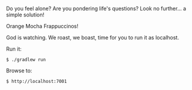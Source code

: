 Do you feel alone?
Are you pondering life's questions?
Look no further... a simple solution!

Orange Mocha Frappuccinos! 

God is watching. We roast, we boast, time for you to run it as localhost.

Run it:

    $ ./gradlew run
    
Browse to:

    $ http://localhost:7001